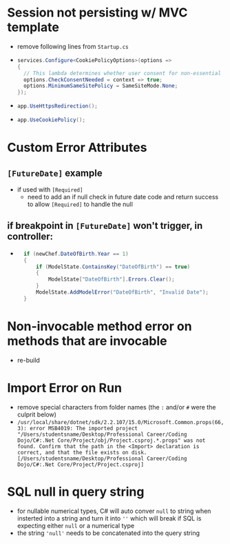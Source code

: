 # Session not persisting w/ MVC template
- remove following lines from `Startup.cs`
- ``` csharp
  services.Configure<CookiePolicyOptions>(options =>
  {
    // This lambda determines whether user consent for non-essential cookies is needed for a given request.
    options.CheckConsentNeeded = context => true;
    options.MinimumSameSitePolicy = SameSiteMode.None;
  });
  ```
- ``` csharp
  app.UseHttpsRedirection();
  ```
- ``` csharp
  app.UseCookiePolicy();
  ```

# Custom Error Attributes
## `[FutureDate]` example
- if used with `[Required]`
  - need to add an if null check in future date code and return success to allow `[Required]` to handle the null

## if breakpoint in `[FutureDate]` won't trigger, in controller:
- ``` csharp
    if (newChef.DateOfBirth.Year == 1) 
    {
        if (ModelState.ContainsKey("DateOfBirth") == true) 
        {
            ModelState["DateOfBirth"].Errors.Clear();
        }
        ModelState.AddModelError("DateOfBirth", "Invalid Date");
    }
  ```

# Non-invocable method error on methods that are invocable
- re-build

# Import Error on Run
- remove special characters from folder names (the `:` and/or `#` were the culprit below)
- `/usr/local/share/dotnet/sdk/2.2.107/15.0/Microsoft.Common.props(66,3): error MSB4019: The imported project "/Users/studentsname/Desktop/Professional Career/Coding Dojo/C#:.Net Core/Project/obj/Project.csproj.*.props" was not found. Confirm that the path in the <Import> declaration is correct, and that the file exists on disk. [/Users/studentsname/Desktop/Professional Career/Coding Dojo/C#:.Net Core/Project/Project.csproj]`

# SQL null in query string
- for nullable numerical types, C# will auto conver `null` to string when insterted into a string and turn it into `''` which will break if SQL is expecting either `null` or a numerical type
- the string `'null'` needs to be concatenated into the query string